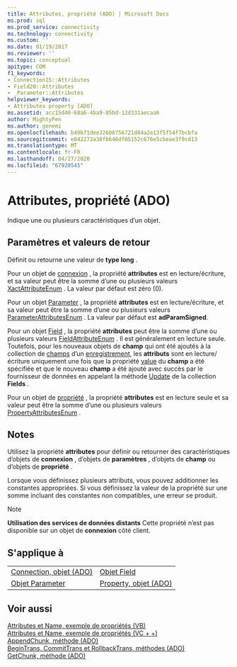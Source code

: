 ```yaml
---
title: Attributes, propriété (ADO) | Microsoft Docs
ms.prod: sql
ms.prod_service: connectivity
ms.technology: connectivity
ms.custom: ''
ms.date: 01/19/2017
ms.reviewer: ''
ms.topic: conceptual
apitype: COM
f1_keywords:
- Connection15::Attributes
- Field20::Attributes
- _Parameter::Attributes
helpviewer_keywords:
- Attributes property [ADO]
ms.assetid: acc15d40-68a6-4ba9-85bd-12d331aecaa6
author: MightyPen
ms.author: genemi
ms.openlocfilehash: b40b71dee32608756721d84a2e13f5f54f7bcbfa
ms.sourcegitcommit: e042272a38fb646df05152c676e5cbeae3f9cd13
ms.translationtype: MT
ms.contentlocale: fr-FR
ms.lasthandoff: 04/27/2020
ms.locfileid: "67920545"
---
```

# <a name="attributes-property-ado"></a>Attributes, propriété (ADO)
Indique une ou plusieurs caractéristiques d’un objet.  
  
## <a name="settings-and-return-values"></a>Paramètres et valeurs de retour  
 Définit ou retourne une valeur de **type long** .  
  
 Pour un objet de [connexion](../../../ado/reference/ado-api/connection-object-ado.md) , la propriété **attributes** est en lecture/écriture, et sa valeur peut être la somme d’une ou plusieurs valeurs [XactAttributeEnum](../../../ado/reference/ado-api/xactattributeenum.md) . La valeur par défaut est zéro (0).  
  
 Pour un objet [Parameter](../../../ado/reference/ado-api/parameter-object.md) , la propriété **attributes** est en lecture/écriture, et sa valeur peut être la somme d’une ou plusieurs valeurs [ParameterAttributesEnum](../../../ado/reference/ado-api/parameterattributesenum.md) . La valeur par défaut est **adParamSigned**.  
  
 Pour un objet [Field](../../../ado/reference/ado-api/field-object.md) , la propriété **attributes** peut être la somme d’une ou plusieurs valeurs [FieldAttributeEnum](../../../ado/reference/ado-api/fieldattributeenum.md) . Il est généralement en lecture seule. Toutefois, pour les nouveaux objets de **champ** qui ont été ajoutés à la collection de [champs](../../../ado/reference/ado-api/fields-collection-ado.md) d’un [enregistrement](../../../ado/reference/ado-api/record-object-ado.md), les **attributs** sont en lecture/écriture uniquement une fois que la propriété [value](../../../ado/reference/ado-api/value-property-ado.md) du **champ** a été spécifiée et que le nouveau **champ** a été ajouté avec succès par le fournisseur de données en appelant la méthode [Update](../../../ado/reference/ado-api/update-method.md) de la collection **Fields** .  
  
 Pour un objet de [propriété](../../../ado/reference/ado-api/property-object-ado.md) , la propriété **attributes** est en lecture seule et sa valeur peut être la somme d’une ou plusieurs valeurs [PropertyAttributesEnum](../../../ado/reference/ado-api/propertyattributesenum.md) .  
  
## <a name="remarks"></a>Notes  
 Utilisez la propriété **attributes** pour définir ou retourner des caractéristiques d’objets de **connexion** , d’objets de **paramètres** , d’objets de **champ** ou d’objets de **propriété** .  
  
 Lorsque vous définissez plusieurs attributs, vous pouvez additionner les constantes appropriées. Si vous définissez la valeur de la propriété sur une somme incluant des constantes non compatibles, une erreur se produit.  
  
> [!NOTE]
>  **Utilisation des services de données distants** Cette propriété n’est pas disponible sur un objet de **connexion** côté client.  
  
## <a name="applies-to"></a>S'applique à  
  
|||  
|-|-|  
|[Connection, objet (ADO)](../../../ado/reference/ado-api/connection-object-ado.md)|[Objet Field](../../../ado/reference/ado-api/field-object.md)|  
|[Objet Parameter](../../../ado/reference/ado-api/parameter-object.md)|[Property, objet (ADO)](../../../ado/reference/ado-api/property-object-ado.md)|  
  
## <a name="see-also"></a>Voir aussi  
 [Attributes et Name, exemple de propriétés (VB)](../../../ado/reference/ado-api/attributes-and-name-properties-example-vb.md)   
 [Attributes et Name, exemple de propriétés (VC + +)](../../../ado/reference/ado-api/attributes-and-name-properties-example-vc.md)   
 [AppendChunk, méthode (ADO)](../../../ado/reference/ado-api/appendchunk-method-ado.md)   
 [BeginTrans, CommitTrans et RollbackTrans, méthodes (ADO)](../../../ado/reference/ado-api/begintrans-committrans-and-rollbacktrans-methods-ado.md)   
 [GetChunk, méthode (ADO)](../../../ado/reference/ado-api/getchunk-method-ado.md)

